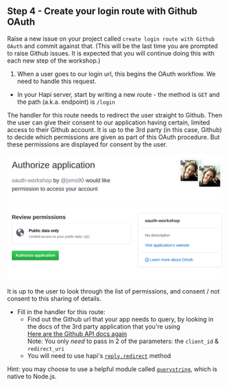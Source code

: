 ## Step 4 - Create your login route with Github OAuth

Raise a new issue on your project called `create login route with Github OAuth` and commit against that. (This will be the last time you are prompted to raise Github issues. It is expected that you will continue doing this with each new step of the workshop.)

1. When a user goes to our login url, this begins the OAuth workflow. We need to handle this request.

  + In your Hapi server, start by writing a new route - the method is `GET` and the path (a.k.a. endpoint) is `/login`

The handler for this route needs to redirect the user straight to Github. Then the user can give their consent to our application having certain, limited access to their Github account. It is up to the 3rd party (in this case, Github) to decide which permissions are given as part of this OAuth procedure. But these permissions are displayed for consent by the user.   

![github authorisation](./images/github-authorisation.png)  

It is up to the user to look through the list of permissions, and consent / not consent to this sharing of details.

+ Fill in the handler for this route:
  + Find out the Github url that your app needs to query, by looking in the docs of the 3rd party application that you're using  
  [Here are the Github API docs again](https://developer.github.com/v3/oauth/#web-application-flow)  
  Note: You only _need_ to pass in 2 of the parameters: the `client_id` & `redirect_uri`
  + You will need to use hapi's [`reply.redirect`](https://hapijs.com/api#replyredirecturi) method

Hint: you may choose to use a helpful module called [`querystring`](https://nodejs.org/api/querystring.html), which is native to Node.js.
